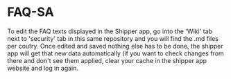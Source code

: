 # FAQ-SA

To edit the FAQ texts displayed in the Shipper app, go into the 'Wiki' tab next to 'security' tab in this same repository and you will find the .md files per coutry. 
Once edited and saved nothing else has to be done, the shipper app will get that new data automatically (if you want to check changes from there and don't see them applied, clear your cache in the shipper app website and log in again.
